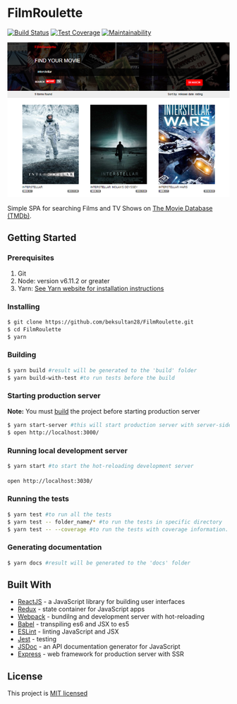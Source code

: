 # FilmRoulette

[![Build Status](https://travis-ci.org/beksultan28/FilmRoulette.svg?branch=master)](https://travis-ci.org/beksultan28/FilmRoulette)
[![Test Coverage](https://api.codeclimate.com/v1/badges/619893fed814a7abebba/test_coverage)](https://codeclimate.com/github/beksultan28/FilmRoulette/test_coverage)
[![Maintainability](https://api.codeclimate.com/v1/badges/619893fed814a7abebba/maintainability)](https://codeclimate.com/github/beksultan28/FilmRoulette/maintainability)

![Simple SPA for searching Films and TV Shows on The Movie Database (TMDb)](./src/client/static/images/preview.png)

Simple SPA for searching Films and TV Shows on [The Movie Database (TMDb)](https://www.themoviedb.org/).

## Getting Started

### Prerequisites

1. Git
2. Node: version v6.11.2 or greater
3. Yarn: [See Yarn website for installation instructions](https://yarnpkg.com/lang/en/docs/install/)

### Installing

```sh
$ git clone https://github.com/beksultan28/FilmRoulette.git
$ cd FilmRoulette
$ yarn
```

### Building

```sh
$ yarn build #result will be generated to the 'build' folder
$ yarn build-with-test #to run tests before the build
```

### Starting production server
**Note:** You must [build](#building) the project before starting production server

```sh
$ yarn start-server #this will start production server with server-side rendering
$ open http://localhost:3000/
```

### Running local development server

```sh
$ yarn start #to start the hot-reloading development server

open http://localhost:3030/
```

### Running the tests

```sh
$ yarn test #to run all the tests
$ yarn test -- folder_name/* #to run the tests in specific directory
$ yarn test -- --coverage #to run the tests with coverage information. Result will be generated to the 'coverage' folder
```

### Generating documentation

```sh
$ yarn docs #result will be generated to the 'docs' folder
```

## Built With

* [ReactJS](https://reactjs.org/) - a JavaScript library for building user interfaces
* [Redux](http://redux.js.org/) - state container for JavaScript apps
* [Webpack](https://webpack.js.org/) - bundilng and development server with hot-reloading
* [Babel](https://babeljs.io/) - transpiling es6 and JSX to es5
* [ESLint](https://eslint.org/) - linting JavaScript and JSX
* [Jest](https://facebook.github.io/jest/) - testing
* [JSDoc](http://usejsdoc.org/) - an API documentation generator for JavaScript
* [Express](https://expressjs.com/) - web framework for production server with SSR

## License

This project is [MIT licensed](LICENSE)
